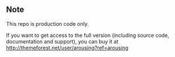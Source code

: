 
## Note 
This repo is production code only.

If you want to get access to the full version (including source code, documentation and support), you can buy it at http://themeforest.net/user/arousing?ref=arousing